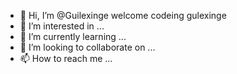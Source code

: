 - 👋 Hi, I’m @Guilexinge   welcome  codeing   gulexinge
- 👀 I’m interested in ...
- 🌱 I’m currently learning ...
- 💞️ I’m looking to collaborate on ...
- 📫 How to reach me ...

<!---
Guilexinge/Guilexinge is a ✨ special ✨ repository because its `README.md` (this file) appears on your GitHub profile.
You can click the Preview link to take a look at your changes.
--->
